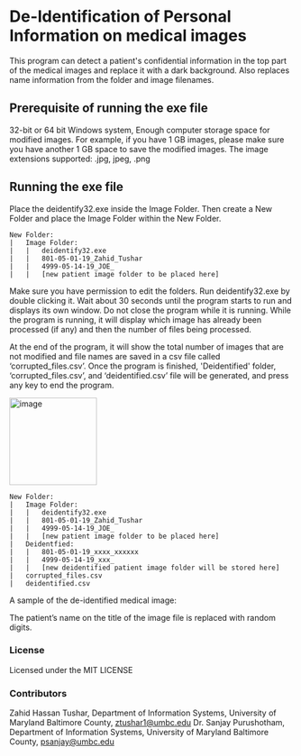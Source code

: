 # De-Identification of Personal Information on medical images

This program can detect a patient's confidential information in the top part of the medical images and replace it with a dark background. Also replaces name information from the folder and image filenames.

## Prerequisite of running the exe file
32-bit or 64 bit Windows system,
Enough computer storage space for modified images. For example, if you have 1 GB images, please make sure you have another 1 GB space to save the modified images. 
The image extensions supported: .jpg, jpeg, .png

## Running the exe file
Place the deidentify32.exe inside the Image Folder. Then create a New Folder and place the Image Folder within the New Folder.

	New Folder:
	|	Image Folder:
	|	|	deidentify32.exe
	|	|	801-05-01-19_Zahid_Tushar
	|	|	4999-05-14-19_JOE_
	|	|	[new patient image folder to be placed here]
Make sure you have permission to edit the folders.
Run deidentify32.exe by double clicking it. Wait about 30 seconds until the program starts to run and displays its own window. Do not close the program while it is running. 
While the program is running, it will display which image has already been processed (if any) and then the number of files being processed.


At the end of the program, it will show the total number of images that are not modified and file names are saved in a csv file called ‘corrupted_files.csv’.
Once the program is finished, 'Deidentified' folder, ‘corrupted_files.csv’, and ‘deidentified.csv’ file will be generated, and press any key to end the program.

<img width="155" alt="image" src="https://user-images.githubusercontent.com/43692925/177824266-6ac2b154-cbf6-4d5a-b5c1-c11cad4f3953.png"> 


	New Folder:
	|	Image Folder:
	|	|	deidentify32.exe
	|	|	801-05-01-19_Zahid_Tushar
	|	|	4999-05-14-19_JOE_
	|	|	[new patient image folder to be placed here]
	|	Deidentfied:
	|	|	801-05-01-19_xxxx_xxxxxx
	|	|	4999-05-14-19_xxx_
	|	|	[new deidentified patient image folder will be stored here]
	|	corrupted_files.csv
	|	deidentified.csv

A sample of the de-identified medical image: 


The patient’s name on the title of the image file is replaced with random digits. 


### License	
Licensed under the MIT LICENSE

### Contributors
Zahid Hassan Tushar, Department of Information Systems, University of Maryland Baltimore County, ztushar1@umbc.edu
Dr. Sanjay Purushotham, Department of Information Systems, University of Maryland Baltimore County, psanjay@umbc.edu
